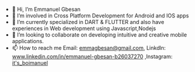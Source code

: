- 👋 Hi, I’m Emmanuel Gbesan
- 👀 I’m involved in Cross Platform Development for Android and IOS apps
- 🌱 I’m currently specialized in DART & FLUTTER and also have experiences in Web development using Javascript,Nodejs
- 💞️ I’m looking to collaborate on developing intuitive and creative mobile applications.
- 📫 How to reach me Email: emmagbesan@gmail.com, Linkdln: www.linkedin.com/in/emmanuel-gbesan-b26037270 ,Instagram: [it's_boimanuel](https://www.instagram.com/its_boimanuel/)


<!---
WEMPDEV/WEMPDEV is a ✨ special ✨ repository because its `README.md` (this file) appears on your GitHub profile.
You can click the Preview link to take a look at your changes.
--->
